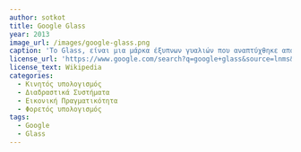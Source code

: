 ```yaml
---
author: sotkot
title: Google Glass
year: 2013
image_url: /images/google-glass.png
caption: 'Το Glass, είναι μια μάρκα έξυπνων γυαλιών που αναπτύχθηκε από την Google, συγκεκριμένα από την X (προηγουμένως Google X), με στόχο την παραγωγή ενός πανταχού παρόντος υπολογιστή. Το Glass εμφανίζει πληροφορίες στον χρήστη χρησιμοποιώντας μια head-up οθόνη ενώ υπάρχει δυνατότητα επικοινωνίας με το Διαδίκτυο μέσω φωνητικών εντολών χρησιμοποιώντας φυσική γλώσσα.'
license_url: 'https://www.google.com/search?q=google+glass&source=lnms&tbm=isch&sa=X&ved=2ahUKEwiMprO63e77AhWe9bsIHT0lBqYQ_AUoAXoECAEQAw&biw=1364&bih=724&dpr=1.35#imgrc=YW_Gvo4CqMSAFM'
license_text: Wikipedia
categories:
  - Κινητός υπολογισμός
  - Διαδραστικά Συστήματα
  - Εικονική Πραγματικότητα
  - Φορετός υπολογισμός
tags:
  - Google
  - Glass
---
```

